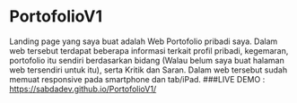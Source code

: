 # PortofolioV1
Landing page yang saya buat adalah Web Portofolio pribadi saya. Dalam web tersebut terdapat beberapa informasi terkait profil pribadi, kegemaran, portofolio itu sendiri berdasarkan bidang (Walau belum saya buat halaman web tersendiri untuk itu), serta Kritik dan Saran.  Dalam web tersebut sudah memuat responsive pada smartphone dan tab/iPad.
###LIVE DEMO : https://sabdadev.github.io/PortofolioV1/
